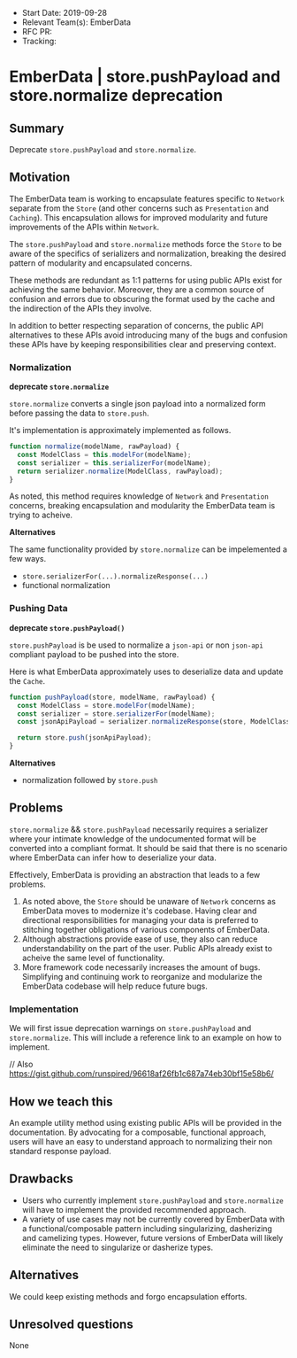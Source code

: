- Start Date: 2019-09-28
- Relevant Team(s): EmberData
- RFC PR:
- Tracking:

# EmberData | store.pushPayload and store.normalize deprecation

## Summary

Deprecate `store.pushPayload` and `store.normalize`.

## Motivation

The EmberData team is working to encapsulate features specific to `Network` separate from the `Store` (and other concerns such as `Presentation` and `Caching`).  This encapsulation allows for improved modularity and future improvements of the APIs within `Network`.

The `store.pushPayload` and `store.normalize` methods force the `Store` to be aware of the specifics of serializers and normalization, breaking the desired pattern of modularity and encapsulated concerns.

These methods are redundant as 1:1 patterns for using public APIs exist for achieving the same behavior. Moreover, they are a common source of confusion and errors due to obscuring the format used by the cache and the indirection of the APIs they involve.

In addition to better respecting separation of concerns, the public API alternatives to these APIs avoid introducing many of the bugs and confusion these APIs have by keeping responsibilities clear and preserving context.

### Normalization

**deprecate `store.normalize`**

`store.normalize` converts a single json payload into a normalized form before passing the data to `store.push`.

It's implementation is approximately implemented as follows.

```js
function normalize(modelName, rawPayload) {
  const ModelClass = this.modelFor(modelName);
  const serializer = this.serializerFor(modelName);
  return serializer.normalize(ModelClass, rawPayload);
}
```

As noted, this method requires knowledge of `Network` and `Presentation` concerns, breaking encapsulation and modularity the EmberData team is trying to acheive.

**Alternatives**

The same functionality provided by `store.normalize` can be impelemented a few ways.

- `store.serializerFor(...).normalizeResponse(...)`
- functional normalization

### Pushing Data

**deprecate `store.pushPayload()`**

`store.pushPayload` is be used to normalize a `json-api` or non `json-api` compliant payload to be pushed into the store.

Here is what EmberData approximately uses to deserialize data and update the `Cache`.

```js
function pushPayload(store, modelName, rawPayload) {
  const ModelClass = store.modelFor(modelName);
  const serializer = store.serializerFor(modelName);
  const jsonApiPayload = serializer.normalizeResponse(store, ModelClass, rawPayload, null, 'query');

  return store.push(jsonApiPayload);
}
```

**Alternatives**

- normalization followed by `store.push`

## Problems

`store.normalize` && `store.pushPayload` necessarily requires a serializer where your intimate knowledge of the undocumented format will be converted into a compliant format.  It should be said that there is no scenario where EmberData can infer how to deserialize your data.

Effectively, EmberData is providing an abstraction that leads to a few problems.

1. As noted above, the `Store` should be unaware of `Network` concerns as EmberData moves to modernize it's codebase.  Having clear and directional responsibilities for managing your data is preferred to stitching together obligations of various components of EmberData.
2. Although abstractions provide ease of use, they also can reduce understandability on the part of the user.  Public APIs already exist to acheive the same level of functionality.
3. More framework code necessarily increases the amount of bugs.  Simplifying and continuing work to reorganize and modularize the EmberData codebase will help reduce future bugs.

### Implementation

We will first issue deprecation warnings on `store.pushPayload` and `store.normalize`. This will include a reference link to an example on how to implement.

// Also https://gist.github.com/runspired/96618af26fb1c687a74eb30bf15e58b6/

## How we teach this

An example utility method using existing public APIs will be provided in the documentation.  By advocating for a composable, functional approach, users will have an easy to understand approach to normalizing their non standard response payload.

## Drawbacks

- Users who currently implement `store.pushPayload` and `store.normalize` will have to implement the provided recommended approach.
- A variety of use cases may not be currently covered by EmberData with a functional/composable pattern including singularizing, dasherizing and camelizing types.  However, future versions of EmberData will likely eliminate the need to singularize or dasherize types.

## Alternatives

We could keep existing methods and forgo encapsulation efforts.

## Unresolved questions

None
